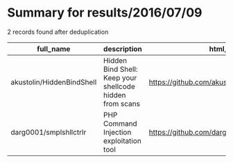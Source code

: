 
# Summary for results/2016/07/09
    
2 records found after deduplication

| full_name | description | html_url | matched_list | matched_count | pushed_at | size | stargazers_count | language | forks_count | vul_ids |
|---------------------------|----------------------------------------------------------|----------------------------------------------|----------------------------------|-----------------|---------------------------|--------|--------------------|------------|---------------|-----------|
| akustolin/HiddenBindShell | Hidden Bind Shell: Keep your shellcode hidden from scans | https://github.com/akustolin/HiddenBindShell | ['shellcode'] | 1 | 2016-07-09 00:39:18+00:00 | 7 | 0 | Assembly | 5 | [] |
| darg0001/smplshllctrlr | PHP Command Injection exploitation tool | https://github.com/darg0001/smplshllctrlr | ['command injection', 'exploit'] | 2 | 2016-07-09 16:13:33+00:00 | 11 | 0 | Python | 1 | [] |
